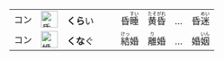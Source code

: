 <table>
  <tr>
    <td>コン</td>
    <td><img src="https://f.2cn.cn/hanzi/svg/660F.svg" alt="昏" height="30"></td>
    <td><b>くら</b>い　　　昏<ruby>睡<rt>すい</rt></ruby>　<ruby>黄昏<rt>たそがれ</rt></ruby>　…　昏<ruby>迷<rt>めい</rt></ruby></td>  
  </tr>
  <tr>
    <td>コン</td>
    <td><img src="https://f.2cn.cn/hanzi/svg/5A5A.svg" alt="婚" height="30"></td>
    <td><b>くな</b>ぐ　　　<ruby>結<rt>けっ</rt></ruby>婚　<ruby>離<rt>り</rt></ruby>婚　…　婚<ruby>姻<rt>いん</rt></ruby></td>  
  </tr>
</table>







<!--結　304　襲撃し 133　踏襲　136　逆襲を　132　　{逆|ギャク}襲-->
